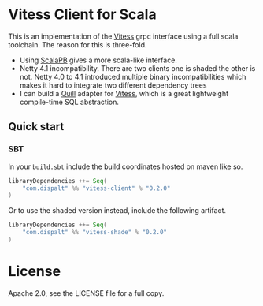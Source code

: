 # Vitess Client for Scala


This is an implementation of the [Vitess](http://vitess.io) grpc interface using a full scala toolchain.
The reason for this is three-fold.  

* Using [ScalaPB](https://github.com/trueaccord/ScalaPB) gives a more scala-like interface.
* Netty 4.1 incompatibility. There are two clients one is shaded the other is not. Netty 4.0 to 4.1 introduced
multiple binary incompatibilities which makes it hard to integrate two different dependency trees
* I can build a [Quill](https://github.com/getquill/quill/) adapter for [Vitess](http://vitess.io), 
which is a great lightweight compile-time SQL abstraction.

## Quick start

### SBT

In your `build.sbt` include the build coordinates hosted on maven like so.

```scala
libraryDependencies ++= Seq(
    "com.dispalt" %% "vitess-client" % "0.2.0"
)
```

Or to use the shaded version instead, include the following artifact.

```scala
libraryDependencies ++= Seq(
    "com.dispalt" %% "vitess-shade" % "0.2.0"
)
```

# License

Apache 2.0, see the LICENSE file for a full copy.
